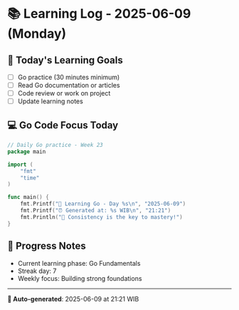 # 📚 Learning Log - 2025-06-09 (Monday)

## 🎯 Today's Learning Goals
- [ ] Go practice (30 minutes minimum)
- [ ] Read Go documentation or articles
- [ ] Code review or work on project
- [ ] Update learning notes

## 💻 Go Code Focus Today
```go
// Daily Go practice - Week 23
package main

import (
    "fmt"
    "time"
)

func main() {
    fmt.Printf("🚀 Learning Go - Day %s\n", "2025-06-09")
    fmt.Printf("⏰ Generated at: %s WIB\n", "21:21")
    fmt.Println("💪 Consistency is the key to mastery!")
}
```

## 🌟 Progress Notes
- Current learning phase: Go Fundamentals
- Streak day: 7
- Weekly focus: Building strong foundations

---
**🤖 Auto-generated**: 2025-06-09 at 21:21 WIB
